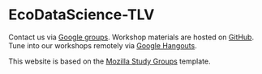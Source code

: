 # EcoDataScience-TLV

Contact us via [Google groups](https://groups.google.com/forum/#!forum/ecodatasci-tlv). Workshop materials are hosted on [GitHub](https://github.com/ecodatasci-tlv/). Tune into our workshops remotely via [Google Hangouts](https://hangouts.google.com/group/bt9YZmQmawiiZUWO2).

This website is based on the [Mozilla Study Groups](https://github.com/mozillascience/studyGroup) template.
